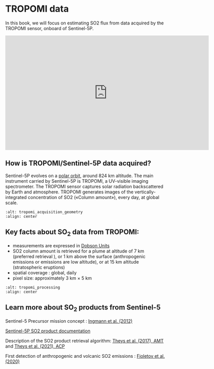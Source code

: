 # TROPOMI data

In this book, we will focus on estimating SO2 flux from data acquired by the TROPOMI sensor, onboard of Sentinel-5P.

<iframe src="https://www.esa.int/content/view/embedjw/489587" width="640" height="360" frameborder="0"></iframe>

## How is TROPOMI/Sentinel-5P data acquired?

Sentinel-5P evolves on a [polar orbit](https://en.wikipedia.org/wiki/Polar_orbit), around 824 km altitude. The main instrument carried by Sentinel-5P is TROPOMI, a UV-visible imaging spectrometer.
The TROPOMI sensor captures solar radiation backscattered by Earth and atmosphere.
TROPOMI generates images of the vertically-integrated concentration of SO2 («Column amount»), every day, at global scale.

```{image} content/tropomi_acquisition_geometry.jpg
:alt: tropomi_acquisition_geometry
:align: center
```

## Key facts about SO$_{2}$ data from TROPOMI:
* measurements are expressed in [Dobson Units](https://en.wikipedia.org/wiki/Dobson_unit)
* SO2 column amount is retrieved for a plume at altitude of 7 km (preferred retrieval ), or 1 km above the surface (anthropogenic emissions or emissions are low altitude), or at 15 km altitude (stratospheric eruptions)
* spatial coverage : global, daily
* pixel size: approximately 3 km $\times$ 5 km

```{image} content/tropomi_processing.jpg
:alt: tropomi_processing
:align: center
```
## Learn more about SO$_{2}$ products from Sentinel-5

Sentinel-5 Precursor mission concept : [Ingmann et al. (2012)](https://doi.org/10.1016/j.rse.2012.01.023)

[Sentinel-5P SO2 product documentation](https://sentiwiki.copernicus.eu/__attachments/1673595/S5P-BIRA-L2-400E-ATBD%20-%20Sentinel-5P%20TROPOMI%20SO2%20ATBD%202024%20-%202.7.0.pdf?inst-v=6fe3d1ec-7796-47a1-ac38-05617be0a23f)

Description of the SO2 product retrieval algorithm: [Theys et al. (2017), AMT](https://doi.org/10.5194/amt-10-119-2017) and [Theys et al. (2021), ACP](https://doi.org/10.5194/acp-21-16727-2021)

First detection of anthropogenic and volcanic SO2 emissions : [Fioletov et al. (2020)](https://doi.org/10.5194/acp-20-5591-2020)